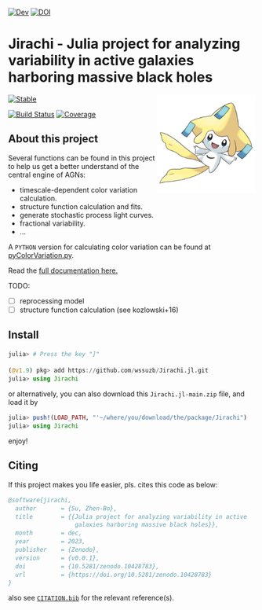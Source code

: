 [![Dev](https://img.shields.io/badge/docs-dev-blue.svg)](https://wssuzb.github.io/Jirachi.jl/dev/)
[![DOI](https://zenodo.org/badge/730485481.svg)](https://zenodo.org/doi/10.5281/zenodo.10428782)

# Jirachi - Julia project for analyzing variability in active galaxies harboring massive black holes

<img align="right" alt="jirachi" src="./test/fig/jirachi.jpeg" width="200" height="200"/>


[![Stable](https://img.shields.io/badge/docs-stable-blue.svg)](https://wssuzb.github.io/Jirachi.jl/stable/)

[![Build Status](https://github.com/wssuzb/Jirachi.jl/actions/workflows/CI.yml/badge.svg?branch=main)](https://github.com/wssuzb/Jirachi.jl/actions/workflows/CI.yml?query=branch%3Amain)
[![Coverage](https://codecov.io/gh/wssuzb/Jirachi.jl/branch/main/graph/badge.svg)](https://codecov.io/gh/wssuzb/Jirachi.jl)

## About this project

Several functions can be found in this project to help us get a better understand of the central engine of AGNs:

- timescale-dependent color variation calculation.
- structure function calculation and fits.
- generate stochastic process light curves.
- fractional variability.
- ...

A `PYTHON` version for calculating color variation can be found at [pyColorVariation.py](https://github.com/wssuzb/Jirachi.jl/blob/main/py/pyColorVariation.py).

Read the [full documentation here.](https://wssuzb.github.io/Jirachi.jl/dev/)

TODO:

- [ ] reprocessing model
- [ ] structure function calculation (see kozlowski+16)

## Install

```julia
julia> # Press the key "]"

(@v1.9) pkg> add https://github.com/wssuzb/Jirachi.jl.git
julia> using Jirachi
```

or alternatively, you can also download this `Jirachi.jl-main.zip` file, and load it by
```julia
julia> push!(LOAD_PATH, "'~/where/you/download/the/package/Jirachi")
julia> using Jirachi
```
enjoy!

<!-- ## -->

<!-- - structure function


<img align="center" alt="sf" src="./test/fig/plot_sf.svg" width="500" height="500"/> -->


## Citing

If this project makes you life easier, pls. cites this code as below:

```bib
@software{jirachi,
  author       = {Su, Zhen-Bo},
  title        = {{Julia project for analyzing variability in active 
                   galaxies harboring massive black holes}},
  month        = dec,
  year         = 2023,
  publisher    = {Zenodo},
  version      = {v0.0.1},
  doi          = {10.5281/zenodo.10428783},
  url          = {https://doi.org/10.5281/zenodo.10428783}
}
```

also see [`CITATION.bib`](CITATION.bib) for the relevant reference(s).
